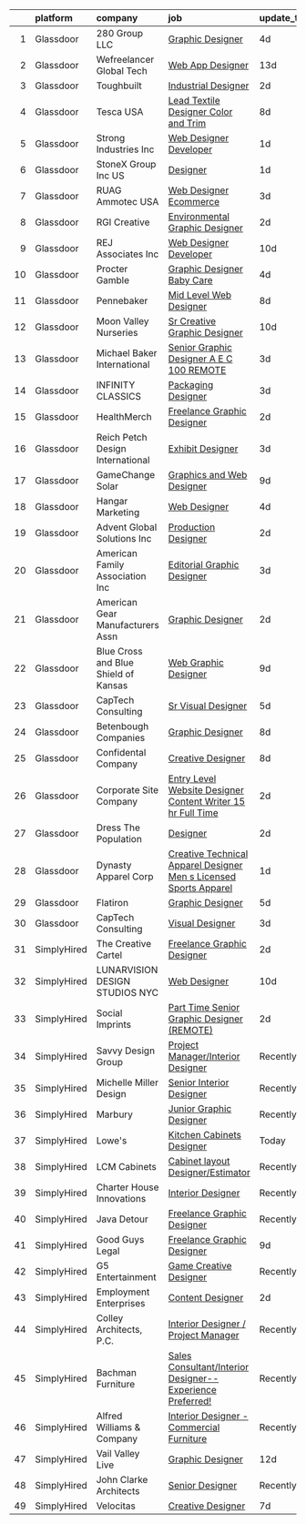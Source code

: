 

|    | platform    | company                              | job                                                                                                                                                                                                                                                                                                                                                                                                                                                                                                                                                                                                                                                                                                                                                                                                                                                                                                                                          | update_time   | location                      |
|---:|:------------|:-------------------------------------|:---------------------------------------------------------------------------------------------------------------------------------------------------------------------------------------------------------------------------------------------------------------------------------------------------------------------------------------------------------------------------------------------------------------------------------------------------------------------------------------------------------------------------------------------------------------------------------------------------------------------------------------------------------------------------------------------------------------------------------------------------------------------------------------------------------------------------------------------------------------------------------------------------------------------------------------------|:--------------|:------------------------------|
|  1 | Glassdoor   | 280 Group LLC                        | [Graphic Designer](https://www.glassdoor.com/partner/jobListing.htm?pos=116&ao=1110586&s=58&guid=000001820aea9a00a088388d78932d82&src=GD_JOB_AD&t=SR&vt=w&ea=1&cs=1_4c80b66e&cb=1658040523672&jobListingId=1008000486432&cpc=AC285F3A3ECA6BB0&jrtk=3-0-1g85el6i3jrrg801-1g85el6iig4e4800-8e0ca34653e8e05b--6NYlbfkN0A96WIVUs5SSd1e5sdPWOjBiMJz3fk-GTbl_X95fEr7N7_O7gG7yYqATSY5E6jF4LOAu-d1G5vqmQK5-aVG4tOej9c_eEuMuqH8C1GeeNW2KtJSJ31b6MoFFw5KM710vWFGSjvXW7I3OG-OwT4mnPnLIfvWCjlnumDR2ayBGhUSESBLxX0cWl5Bz0cpK3t8G0WJWjzk7GZ-hP6iRpbJbcsu1pWuc_0UchlRT5mvWvlpqmGoWbETehfAEKYJhMxAdyqWzMstV3zl9Ks2jasszwLdyd1Ea2Sh4IcMKMfBG92a5mynyd2utFFPgDtF6BMz_7jiDBv-s7KusRtMPY-psmjh6lXlnp7zQ99bkYQSAF4SbcKZDlcWOqwY4S_4BdIoehsNOm4Re-opxTxezEvIyyI3JT1Ya9kmuo2mRO7I_wrE6pMdxgJfTP9Dawuwikq3s8ffiU2pn8-CM7YrPCrZrTFFV5WRY1VFL83rOSI9dAWN39PiqQIHLMOZ)                                                                                                  | 4d            | Remote                        |
|  2 | Glassdoor   | Wefreelancer Global Tech             | [Web   App Designer](https://www.glassdoor.com/partner/jobListing.htm?pos=101&ao=1110586&s=58&guid=000001820aea9a00a088388d78932d82&src=GD_JOB_AD&t=SR&vt=w&ea=1&cs=1_a837c304&cb=1658040523670&jobListingId=1007980533562&cpc=77B39AA0EC91EA2F&jrtk=3-0-1g85el6i3jrrg801-1g85el6iig4e4800-33243a00776a36d6--6NYlbfkN0DsBOlmEAMqZtav1V1WKZO3RUElpafjggtWvxyDQ3xFSi-VzB5KdbXi00XozCPPZlE9w161gQzwwKzmw03-iVSWCDUOySNRafoAxFejezVHq8Ub6kwWgiSAM1E2WBWtnusNIP1sS2ufL3XYo1FZlZQWD8Cx0T97VEJGD7lwdy0bO7U6-WrWvJeUDBSD22uK42vqa1wsU134nfMMuQryRn9DFiw8hrxIEvbiglGXdEUwWczvhi5bx0yob2vdCi9Oy7BYkz6vZ92QqGMG9JWp50Rox_1VQdXY42FxcKoLcVp32Ifc61gKrs7qSIkqY3vz8BezHBCl8ROn_OtpVahUZUCWAcW9hnZF4LhLU0UctYSzYRZA81Vc6PC1-Qjyx1-mA9LULKJu5LnWphLjquTxzRmLiBnjdJt40laWtBdb4C8UmFmFSjXPqJ4tFLXHisep2lRz9Jlvk9OCio-msVtAVmywtZ_uW2pg7pJmwzT-h_Fw0Pj7gyauKQXgJqEygHpVggo%3D)                                                                                  | 13d           | Boca Raton, FL                |
|  3 | Glassdoor   | Toughbuilt                           | [Industrial Designer](https://www.glassdoor.com/partner/jobListing.htm?pos=107&ao=1110586&s=58&guid=000001820aea9a00a088388d78932d82&src=GD_JOB_AD&t=SR&vt=w&ea=1&cs=1_e7d45dd2&cb=1658040523671&jobListingId=1008006071054&cpc=0A88B0016E52E137&jrtk=3-0-1g85el6i3jrrg801-1g85el6iig4e4800-488898301418d665--6NYlbfkN0C4BDBIIfYywdCnnQWSiy8nzgMXr_T-T3FVOPaJNWu58pnR_H9tPKt8EA6VXE9p67eguxCQA-pObRxBEsK4XVL5ub_agvOAcx-g9nlJRoc3biafaU0zRALY3MpKuoNkFw3sVBAgq67vv44oGpiDfAhKihYbLouTm48UIZsSecibrN9v84JhyIK6dVHoWbOpI1kGtYPFOwoR6IR4I0JfeE_ykQq9ghS0_SJrRANLrIy-cXUHJCjz6bOR1Sina5ohUQFiNLDjPX06SFlS7v6MvK6fhQSG5C2CfuQ4MxpFOlMLvjh6pOsgwQ1tvXa5ffPM0yC8eryAgmGydja_9kgVAw4JVOFugTktbhqeh4Qu0nu976XX7e0u2Lw5dSTueDEcfyI5gxmPqbXeWSgawd0ojYSo0mIAIAhMtkV_rjDXbtlg-gshuIkhol1T3F22zrWogxNZDxUz8IBcNCyGWQCiaNaVWWJVBV9nzsVDKE0ClyTIpco1viuow5Gk1_a9bhpI6CDRVI7J6KDnjA%3D%3D)                                                                   | 2d            | Irvine, CA                    |
|  4 | Glassdoor   | Tesca USA                            | [Lead Textile Designer  Color and Trim ](https://www.glassdoor.com/partner/jobListing.htm?pos=126&ao=1110586&s=58&guid=000001820aea9a00a088388d78932d82&src=GD_JOB_AD&t=SR&vt=w&ea=1&cs=1_230ef1c8&cb=1658040523674&jobListingId=1007992912128&cpc=C5F9C09AE97B3D2F&jrtk=3-0-1g85el6i3jrrg801-1g85el6iig4e4800-da6c92eed3fa692a--6NYlbfkN0BK9GXDcakwdiqmeo8o-2GvkYnmPkq7xevAHdeF_847qkpPJo8-WyfG_zt1KMB_vnz6CIqfMNCm431vNveTLGP4acbnmSQIHNk-A_0ET0F2lF_Nt_iySGPRTEsRFCQ6gxnZA6gH-kn_2mwCCsPGoMxDXRnRrm72IocYhzRxGx4HACx_nvHU6iyMUqWxHJh46sf8CsC1doVLHsCJGK-TRjoVOFKz1LnGXrdbNtWTB571W2bbYvqrijARdxCGUcWzHsj44rzuGQITp52XwnuHF3WthI2dS5hJg0zeNU_-uOgM5av3yX070f6u97wVyRL0iIgs2NCQV2H8sOKDMgJ1HMWlxKFslL0F09SqxCfFDxYaWNDrks2jqM6fxjS_bkxhOa9GaX-iEtPiNdIMiWVSdlm9v20qBoM2AFn4XQSWQGtadUc1bvGM3Tf7FuHJZQ7-uQTGWel13zzfSmDTk0MZknPETHMA9caI9Mk%3D)                                                                                              | 8d            | Rochester Hills, MI           |
|  5 | Glassdoor   | Strong Industries Inc                | [Web Designer Developer](https://www.glassdoor.com/partner/jobListing.htm?pos=117&ao=1110586&s=58&guid=000001820aea9a00a088388d78932d82&src=GD_JOB_AD&t=SR&vt=w&ea=1&cs=1_6c651bb2&cb=1658040523673&jobListingId=1008007901691&cpc=AF8BC9077DDDE68D&jrtk=3-0-1g85el6i3jrrg801-1g85el6iig4e4800-4f92cc2faa6ace89--6NYlbfkN0AaAh-T7aBUNEyWZAMeJioHp9n-56TjfRd1exjU7yaUmSUR1AdsK2zYMyM_gote3a86ng6VCn9OTRgQq_1npgN3lEIkYsJV1g4yzIIkNfoHc4UJx4kgA4USL7bhSlncZJiBMvSZNphLigjGG9un9xYqaG7bYb_YkKSKPKm8cRkI9FKZOaab3Dk2NV5uVybuhUkAvuWeGKqP1VBXUOHTrgqX-gdBnQMpo3ZHjaGNQoe3Zuqxfh9SI9BeOwqrBbLfCZXaCjljYYRsHGUe47jpY6DB2ssjT7YqquVy2YZu694sEV5zYl4KpnWYDlHSXAtznfh2h_24cQ81Bxt0cDrlHfrvoDKEHP-b1QAizu1cJ3PKLsROL38HmsvxDSmS1nWevZiMN5d-zRK5OVQsRa0uBJezMentediw7sJZ16LSOUd7D5EZ5m6ht1aPz5jJQ17oO2BPWiU-CqnUm5mvj1KXVA031ZNnxkItbbtSiFMNaCZS3qIryM-QUylfGPK8VQ_2t1_rN3ZvwrLt1Q%3D%3D)                                                                | 1d            | Northumberland, PA            |
|  6 | Glassdoor   | StoneX Group Inc  US                 | [Designer](https://www.glassdoor.com/partner/jobListing.htm?pos=104&ao=1110586&s=58&guid=000001820aea9a00a088388d78932d82&src=GD_JOB_AD&t=SR&vt=w&cs=1_08e937aa&cb=1658040523670&jobListingId=1008007366621&cpc=B63DE67CBF13A213&jrtk=3-0-1g85el6i3jrrg801-1g85el6iig4e4800-4778e83600432297--6NYlbfkN0BqEd8mKcsxVSLwRidLi-ap7Ff7gFSDy4wIMcyIZERRBLJc4cm9vnSAREG_ITkUyw4gIWKx3so3sV3Y0LRcEcFoy-qx_bS4PxiriGBubHgJdB5tV-ra3STuRoZPKS-tofg6NxPSfU4Dmm6xPiBHgtHW1WBRojqP-VSjvwjf5BEKl46sEm7N0Srr1pNvmJlrU9eD7V9-tweQ59RknJYZisK4DLKchMZQprOGuinNsOQbKaJow4YD4IW7aT_OAEpMBa0Ll_s-5Mdc_qyQx_ydoETeylS0JmiBzdF9bZPJ2FFr5eGvoZSF2Hekn1ldfFs5yXkq76TbAX33Wa7NfWRaMukydkvaxqvS9ISiz_bo7R2p85G1v0hyANBzTjg_ZD97OHEVveXnFgGY1gR54FnjiU14rfF2zme8fPbJdIkmd1oaMOUIT-HpyQs_5obN60cX181nMCzjjm1poJbsAvOckHKKw9JP0L-xKXIIL1eDHTRj8poyL_KBQ5kIawnXHxoPhCzfoFDuNG36ykU5Fpm-eMy_HLOdLzJGCS8Fx_nI2vOHAjc75X5BbAIQ)                                               | 1d            | Chicago, IL                   |
|  7 | Glassdoor   | RUAG Ammotec USA                     | [Web Designer Ecommerce](https://www.glassdoor.com/partner/jobListing.htm?pos=105&ao=1110586&s=58&guid=000001820aea9a00a088388d78932d82&src=GD_JOB_AD&t=SR&vt=w&ea=1&cs=1_394196ba&cb=1658040523671&jobListingId=1008002651557&cpc=D2A6DBF304636DC4&jrtk=3-0-1g85el6i3jrrg801-1g85el6iig4e4800-01d9f1ea41282b64--6NYlbfkN0DukAwDndutArnS8OT3znlJ-TW2KpK_7rZjO0LfXc6UVNm4ZqwCg7K14uWqL3E5fFowBU04mek399JTFlBWkYIBr5xrBij-_k7suzRmvHZBEdhDwBNvGI4DdmArLHvz17sRNH1lDatzOzjCcoGv0Kw5218OxSxWMpJr8qtiNpnDEz6cWqZ67RW3t5u_atGzAXPWS34Xcptm9XKlN0-W1wz5EpKc4AX93eJOKWh2phQqO73Scb2GKwrju5iU-wq_Wz8zUBXPktSfE7gBQ42pmhCOxlkTJZcWuyqZ5TomhoCI_CKqD0UXQRxpOXZjN19vvqDrGCxjp1aGJaVnT3OnhQav4_f4_cuBc1L8ghYQIoBr0b72_ZqcWhZbNeDhUjAphlcH0IPVKb3iIk1nHZ90ozyho_rX4qNaDF-goZXH7SubvwV8tL3X6bxp_GBvUzmoHp1t5YqOOTHPWED--lwGGlJMKcp3EpI091prfuc6cw5gxKoQWjy-s0rKWyCjRpGeh70BvFi0d3hRNw%3D%3D)                                                                | 3d            | Savannah, GA                  |
|  8 | Glassdoor   | RGI Creative                         | [Environmental Graphic Designer](https://www.glassdoor.com/partner/jobListing.htm?pos=115&ao=1110586&s=58&guid=000001820aea9a00a088388d78932d82&src=GD_JOB_AD&t=SR&vt=w&ea=1&cs=1_90661a1d&cb=1658040523672&jobListingId=1008004773272&cpc=AD396490361E83B7&jrtk=3-0-1g85el6i3jrrg801-1g85el6iig4e4800-0b70f06c3e933763--6NYlbfkN0AZiaPZyccuKjlre0e0RaBFeO48J0QExrO5hcuLctOVaIu_7Bvz8W8U5Re3Sa0H35J8piFisr8n81S_A1tmeDG7xoVhPgtNkdWX-G63SW1me--8ld4zT02icXi-sd0EMaS9mU9IU3yfGSPjGZRDATquA8y_rGxV6dyis8MkyvLysgOfWakF99bI6E54We7pYJ-j1bZb3WyJT_ZlyNuXRXEG-la8urPy4r_d_FYnpm5OPAN2P6HnY9ix31rpCBavTZfCreqPHcPyt3kmpUJzjFG5ZfseNnMjV-0Dnb7Xk-aNz8ArJzVsYKY8pxs2vruyztCEBMkDVI2K1TRgtCStuoGh1gCNtxfmSgsIMejjwz8tlX8zqptKhP4HkCoQTRlyA-Btw1K0YRBqxkMQbP-x4BPGpHca7BHHZ3gJUqzbrfRT669J_ig42HkK0tsvsuATcD34LCkYjynbVF5WXEOPjjIhfUq3LRGVSq2Bk7279popD5gxvsgSYhKYcrkg6f-nVn-SRAX4cD4TQ6qeeP7M6k9C)                                                    | 2d            | North Ridgeville, OH          |
|  9 | Glassdoor   | REJ   Associates  Inc                | [Web Designer Developer](https://www.glassdoor.com/partner/jobListing.htm?pos=111&ao=1110586&s=58&guid=000001820aea9a00a088388d78932d82&src=GD_JOB_AD&t=SR&vt=w&ea=1&cs=1_b09ee1bf&cb=1658040523672&jobListingId=1007988000128&cpc=9BAD89CD83072753&jrtk=3-0-1g85el6i3jrrg801-1g85el6iig4e4800-052e4508faa82851--6NYlbfkN0AF_bfm7gzr-f4HtFIOaurJ6VoJjpjfwwjpbPTStdJTja__rm5RFnvmIqP4IgP5Pe_UU-mMrW9psE_3WYuQ8Ej17TjZ_ZnA4Ef1kqQtaP5Yhw0aYQ7OXMBUsZ5R6ikwFO_ZxKqfT8jnjqHckvi7M8tWk6QVmuJpZbrDpHBnb4jmRTPIj_Jz4SB2YSrHQFUlMs8Vg7wHBUPjhjNaxoyO9oN23oqnmi6IlnXWTnngFKKXTJS3DWr7s8Y5LRh5SzXh03Ly2l1yxiZnGs0UHBKHwdyo-uhDmUmg3kWOrP6loKR9an3fnP6RQRA3Q1Cutjh_qJmxPnTIXwM83qqt4YbcusnYHexHwWfLvrQ2onCj1A4n0dn2eevRoN0caGaCSJW2O0hWojwNYMe4scMBDiS5lh9Na23RXkcJ06pX3H6ThIyh-B6IjKIPLIvQXs0MSRt-oQOtzl4L7fZXo-gr5FzF3puHeoFbTj8LcVahRjzTm53Tr62b-Wgoh9sDaNodMpw4rQQ%3D)                                                                              | 10d           | Fort Meade, MD                |
| 10 | Glassdoor   | Procter   Gamble                     | [Graphic Designer   Baby Care](https://www.glassdoor.com/partner/jobListing.htm?pos=123&ao=1110586&s=58&guid=000001820aea9a00a088388d78932d82&src=GD_JOB_AD&t=SR&vt=w&cs=1_1c190612&cb=1658040523673&jobListingId=1007999872401&cpc=D3E44275D43A938E&jrtk=3-0-1g85el6i3jrrg801-1g85el6iig4e4800-5f90544a953fee94--6NYlbfkN0B33zOFN8GLzgQsRxgvJtNYlcIUZ-r8_DOeeUSief12Qz55-o9dfT9UdE9sGCjMKqC_S2hf9v2i5E1YDgbxkLYuCwXFQpFHZDuULismFLY1BMfCMd-GYSNomb5Chz8T6iLNjj44dnBnObwwxx_WtCP97GMRLrbWct0Dzg9BRf2byWfCnm8LTBUgCgFCJe7THqgcqMW0f96OlWKgPUhQj7oTNfgoUxl--fcMhDiFSW_t833flFaxRd19jXpWGh4Sz-mu1SastheDrMlho1_X-VQibAY7wYzEr7iIguQmr4I6oU26eQPCAhKHpBB-O3UtkRwILIYKX1g2oHhXxtmY5_LrTudiF53OBl8HCw5d4PKdbjU92nySi9C0mgkbsuAxZpbr-lrKrdg1HcCwK8IPtzVBy9NfEY3wVtXeBa6WJJkgosTt-Zu1CpmAYxqymPsql43dUlxJoB1_NsQtTEad-AL15TpVAYKNyMf5SiiKdT4bErxi5cm3fNGiyDRcXYlJ4hhke-dvfmQZgY3LHLCJ5zWyA1xVbrZxmnUDNmx4s9UFjg%3D%3D)                               | 4d            | Cincinnati, OH                |
| 11 | Glassdoor   | Pennebaker                           | [Mid Level Web Designer](https://www.glassdoor.com/partner/jobListing.htm?pos=127&ao=1110586&s=58&guid=000001820aea9a00a088388d78932d82&src=GD_JOB_AD&t=SR&vt=w&ea=1&cs=1_624378e9&cb=1658040523674&jobListingId=1007992914380&cpc=334ABAF5D42DC775&jrtk=3-0-1g85el6i3jrrg801-1g85el6iig4e4800-09f7b357db24a266--6NYlbfkN0BqUN6ztqptJ5eG394UO-ZfSRZGZkbpPm3u73UixmBvBI1Y1JxWCCSi4WD6T2NB-2gugfCPeo8ZQOUqAEtz66ZCnIC6U5F0XJKr1Jox5VrclONP9b6iMFBTOy58yKslxi4PmsPGdNOFX2yyjFl7ZGxSjiZNk-UbmLbgopj7iYK_0fPO0KhQH2T9X9_seLYZZxQAZ20A2FzJyHU7RGjXC00HzZQTgJMthTU1ubUjsvzodO6IbLnk5wWekFi0X35fZxx-8HcXN0325tf9_nm64cYWUZm6BEpSkftfMi7z5betXq32unVhuNkahKrnWlb8e9DmahEUngKwRerbYLI6gAT6BgHHrIy8KV7LGjR59e5HtP5JZni9Y7E9c_y7ndgCiPDT7T7X_wOYa3uvtWifVGtuG9q0Yjc8KPP_vOLx3GkxngBM2M7prui84L9f9MczYkRtwahUsubVhiVTvva6kYGB4KnKCnxPGjSM3veEkJ2NMijkaDNWZJbl)                                                                                            | 8d            | Remote                        |
| 12 | Glassdoor   | Moon Valley Nurseries                | [Sr  Creative Graphic Designer](https://www.glassdoor.com/partner/jobListing.htm?pos=102&ao=1110586&s=58&guid=000001820aea9a00a088388d78932d82&src=GD_JOB_AD&t=SR&vt=w&ea=1&cs=1_70b93a92&cb=1658040523670&jobListingId=1007987586374&cpc=E1C07D31E98CBB16&jrtk=3-0-1g85el6i3jrrg801-1g85el6iig4e4800-2dc8b1d91e759f31--6NYlbfkN0CtYVjMIh5haAAiJ9gOyIueHAJ7ifDipeAmUsIwS91L00T9yPHEV-4ryS8uDvFbiFhYj1v6lxMLSY7PZOCO0MrMz3iTwxexNbaphAbaDXZO5fHYbEtv-UGMBItqODB3n2k7RaCx5Nql62VwAXgZsj7B0aB8z1MnQ4WQwzOwrYBW7dNPiIRuztUGl9bTwUvOQuLsE574_8JupSa5I1i-aXguAAfhuUzqE6zFCFamwi0oF-zKKQP0Rh8TyeYxPZTu8-u8cA0En8v3uyIX4BbAaoxBFmINsCcvmBlgsM9JoL4gELKwgMqUwMhv5tbcTrLhNBX3nlah99-dtNI5xQTkI_YlfujyqNXzg4c4C6dtKeKt0IomxbQNldyK7cvs6YLQGtwyXpZmK82cHR3NlunP062zq_fPYidB4v6q_TQ_jduX-dfFYIuqaikgz5rfOk6lrb25SH2V9EA-ZlE1fEySLl9zOrMD6eXiCMkJQ9In8XfeFfZp2w22GWpwoTM7QxUpAAZyc4pXXc5J9tqaMMPneQTL)                                                     | 10d           | Scottsdale, AZ                |
| 13 | Glassdoor   | Michael Baker International          | [Senior Graphic Designer   A E C   100  REMOTE](https://www.glassdoor.com/partner/jobListing.htm?pos=114&ao=1110586&s=58&guid=000001820aea9a00a088388d78932d82&src=GD_JOB_AD&t=SR&vt=w&cs=1_ac91aced&cb=1658040523672&jobListingId=1008003647290&cpc=82B3195DA92CAF92&jrtk=3-0-1g85el6i3jrrg801-1g85el6iig4e4800-fe1c8db2364e4908--6NYlbfkN0Bw6-PCJRpRXGAWvRKjRGO12LLkIPLF8Mel29qcmNmjc051Zg1Fu4MVlztxQQQgvSO0mu882ydATROMRq3nK6p594UDNxCN2h3MVWR62BZ1eKVqsk8te5xY6a_fqJprPSnWNCe80mmwmlxLAE5fLxpkG5L1f4qFXUWS4f86M4Q0ppngv7HD5Gstd91vvArLydPtunQKq52hqE92iYgbcA8x8CBlhnqCubU_XguC4SG4YTVjSCJmSJZiVpiZ5_ylw9dmTLY2cFDPk66VOLqDc-6HDKBTUesh9E5rdTy45N2fr12rt7d4X_no4Y6nhuSMXBudHJ2DdK-VYldZM3csIu3yI8EnWI9B6clT_bnMFEJx2VGkP9rfOgAaKFIkTxKVlll43utoyPQipuRn5MRcLjHIdNMbWqOjGWHbWVRMqs6g6VZUFvRyAVjZIAuMPc3hISYHVERHxdbBtz1WAa7a0oNjy0-lH86v-HB1Taz0oSbSKObd9BM7YoapFzFxpUeb13lNsPX5jMOBIPrK-_agBZAQ)                                          | 3d            | Los Angeles, CA               |
| 14 | Glassdoor   | INFINITY CLASSICS                    | [Packaging Designer](https://www.glassdoor.com/partner/jobListing.htm?pos=124&ao=1110586&s=58&guid=000001820aea9a00a088388d78932d82&src=GD_JOB_AD&t=SR&vt=w&ea=1&cs=1_8774c440&cb=1658040523674&jobListingId=1008003248464&cpc=D3E44275D43A938E&jrtk=3-0-1g85el6i3jrrg801-1g85el6iig4e4800-504714f0395775da--6NYlbfkN0D0kox5IJ9n1rW7lDX6sDEEvovKbnKkP392s8yNqBR4q3JDKNlx0rFLS0lESq3rjBkpnMNuDuOzbpxke-8hrOOnWINQAX350vW-QqOEUj0aDI7roJghx9SjZ866AceTtrfvkXYZpSDA-IIAbFrOSoeqVLDbisQyRFQIYN_RKRw5xe_T8D3hDFxcJnXUO5Tojj2ip8kptVeqIGWsAcJ3LGsTsdop638_2DRB9ytCmt0zdcRlvFjXFyQqRbrocBaYZbRTQ7VJFUSlbiUafzgqKEroJYPJ_eyLYsuwI7qs3q2tCdHKwO3Cx1wpofhl-g2czkhNdvoK5lNfYxWncT7GL-W8EKn_1_zS3A95ZNNGMvwnk1FDb3LdnGmKEYffWVrT2LN3gce72RZcGvyPY8PHO9Xz8lmgpjxJd4qk4yvU79-BBDd5rpPwJ05f8VWBq51fChGAXmu9Yy-6j6SQZAaEmBJpb6oJhg78zQPzZAOK2n8OpASou3wIkULAfsUOFaaj1r8%3D)                                                                                  | 3d            | Linden, NJ                    |
| 15 | Glassdoor   | HealthMerch                          | [Freelance Graphic Designer](https://www.glassdoor.com/partner/jobListing.htm?pos=130&ao=1110586&s=58&guid=000001820aea9a00a088388d78932d82&src=GD_JOB_AD&t=SR&vt=w&ea=1&cs=1_d09958ac&cb=1658040523674&jobListingId=1008005751463&cpc=6FC5BA77C9A4CD78&jrtk=3-0-1g85el6i3jrrg801-1g85el6iig4e4800-d04551f9b2678583--6NYlbfkN0CJfBDSEeEc7eUnd5rVrn_aucFjVrvzgr_Il_-mepVEc-BLHCDOq-mgCmeFXAeYHsF02brgSvziQCU-GFCF8qBdIgZ04X2e8CQON-LG0-R62OPXwxprqx22bF7M5wxVJHq92As2CIT941S1gZZvlDWFP2MWM1HNHby7FZViwuXuOIwvH4DhgIfXsCY_sHGqok4o6FMLrcRfCnF5EgLQLzQjdyI9ncKa74AQBqonTzgaSqdOHr2jFiyNSi-ShS700Au4jodch1K1lxnmKoK1p1X0Iai78ToWa65JOD0RVyrGFgxsFn19xP11L9aP4Ocv9inCnb5yL6CLsf-MYrn2SzDVyp3ImTg_P8R59ZHUYGHklOHiwG5Xm_-fUk6wOuclXrXBUZIM897ofzrhab65mU-icaZlJ6WL4Icg_uxq74OzIZAIi8V_BuGPJQVq432UDdJ90pLtritFCKc39I6B2zzOjnXxsNrxOeiCZxbXSh0CE0PZQkpcPPTZDvTLCKQbTKH9_RU2sAVJ0A%3D%3D)                                                            | 2d            | Miami, FL                     |
| 16 | Glassdoor   | Reich Petch Design International     | [Exhibit Designer](https://www.glassdoor.com/partner/jobListing.htm?pos=128&ao=1110586&s=58&guid=000001820aea9a00a088388d78932d82&src=GD_JOB_AD&t=SR&vt=w&ea=1&cs=1_b40342bc&cb=1658040523674&jobListingId=1008002938812&cpc=39721386339D0809&jrtk=3-0-1g85el6i3jrrg801-1g85el6iig4e4800-3b5b7d28d0157a80--6NYlbfkN0AzDkwE1E6nFtjvvvc7BqCxawePj4p5F5Tpa-icpHS7yI1-CjxT_KXQYOVUQT_0dY0vCULujJzTncjbwiIzoH-koxOr7zJXgvIxjTsITWJ3JeHuXqEz5NuacEMkK1_BWBvQFI2sdlgpm-v1MDJ1NMri5mPZccDd5YL8bESDpYGHhCBSuQ89nx4Ag7HlTKZBfmZs6BQyq5m20T6eUKRJwdAJaWvrMvZqAvarIN_5bpnPy5C6wnRG5Shw2ziVeIOn7gzU0N5mkQK4Wbh7SmOBZXdIR6uA4TJ-hhpvXRGMy2IxIincDI2lHKVhizt66avunmCvhrrUrgBk-oM5OMYoRFkfZmhRypHYHixkTYbqq1lYKrOOkFc55Zk8MlzRaeKBWbZe3Y4CiSp7baHpxSesKfANl31WClc7Oop0d25amkDch9FfvTpUruTRuTAbCKeqWTpW_G0-XBY3svOnVgVNrrmeNh08Udj-GLUeGbz3uqNuQmN0JmbDNFIHKZ98mhnhWfaQcR9_uPAULA%3D%3D)                                                                      | 3d            | New York, NY                  |
| 17 | Glassdoor   | GameChange Solar                     | [Graphics and Web Designer](https://www.glassdoor.com/partner/jobListing.htm?pos=113&ao=1110586&s=58&guid=000001820aea9a00a088388d78932d82&src=GD_JOB_AD&t=SR&vt=w&ea=1&cs=1_373c8ec1&cb=1658040523672&jobListingId=1007990681350&cpc=D7FE8E303655E3F3&jrtk=3-0-1g85el6i3jrrg801-1g85el6iig4e4800-9983406cb0643b9b--6NYlbfkN0BTJox9T0RVcWXuc37ehD2a8K-kNOhGNBPXZWuCpHBsPxvjSD4qteuyfH5Qka1XOM6JaHDnloMeA5z6pxA3S4uo25a8UKKa__uVKB--w-dMIsw2Py1B_WMidrSmhAR1ep7lbF-PaxbaWAhvssVfbB4ucwEMYiQeXBClOWCZmryXodMYxd2BS6C1SND2r89UYwDb2QjKNUZgmMdtLFomWQcycvgG13O1_5bLAcpimXQE-S58JiwzmmbPeTQzt9SLbHy0LBife49-BYsDkmEVQk8KVpSNnVlIoaN8YpMU3dL3TjSuacaqGXMJOK4gIxLJLlk35MxV32gBRNCIVY0OcFN8UOSaEHzqvuY_p2nEqk6hvw80y1tONw6dNsucwyS_XRjWyxYNJGFN3KCgFdAM12b7RrphPocO-ZLsiUHLNLAgEkkR3ULEe59-3-ddgr3IlYuBvX2_jWsCuzfg0HpXA_gHNRNnrOpvBBJRdPPE_2ThF65nR3TS-lq6DtFODThAcD-thcNgzyF02w%3D%3D)                                                             | 9d            | Norwalk, CT                   |
| 18 | Glassdoor   | Hangar Marketing                     | [Web Designer](https://www.glassdoor.com/partner/jobListing.htm?pos=118&ao=1110586&s=58&guid=000001820aea9a00a088388d78932d82&src=GD_JOB_AD&t=SR&vt=w&ea=1&cs=1_935d249e&cb=1658040523673&jobListingId=1008000529594&cpc=39BF0EDDD7C951CC&jrtk=3-0-1g85el6i3jrrg801-1g85el6iig4e4800-2b536c54c4ef2d0f--6NYlbfkN0D5EoDI19pzLD_ZoAvoqM1-O9qeTV9KvYbDAr1-bMzVcZcpAIqXFAz3kPbsRewxLBBsDQ_d4wFTY-ULnWcFU11udSMRHafz9z25aDk0YGACLKgxgNK5k6c2iELbEoup8gQVG7MigJBn5Q2CNZiZVCrBiSO1r7YiF3TCEzFee_uAa7ovQZwkB47r-Xnh3qk8awfHiK61ajn2_cOEMosZmuK0BJBbGcVSSJ1H0D9dnKkV2oogRrq_kA_C6FQ0MhwEPTcMQ6CQnzKASlO5drc1oz8hwD0FMxeETtvdlPzY-4egMXL83WjcEydkLR4F-qwTSEXKXTvboIVkGzKrofsjVYAbH6rUMoJ4MMsWTcb3dO6j2oDf9ZWiGWPS_fx1Pa5Ix3wBa17sxicZMgRWbvQKGEILCmFsf9ndBS6Gw8EcebT_BfpHRhzfJrMf9IEKYCwKz2vOcq9wcpwl2MGF7jpYeziALvJi-iMDdWg2mMuwSz112MtDrQF2ryNBJFJ-zcC-qz8--rZVTDmcmQ%3D%3D)                                                                          | 4d            | Rexburg, ID                   |
| 19 | Glassdoor   | Advent Global Solutions  Inc         | [Production Designer](https://www.glassdoor.com/partner/jobListing.htm?pos=119&ao=1110586&s=58&guid=000001820aea9a00a088388d78932d82&src=GD_JOB_AD&t=SR&vt=w&ea=1&cs=1_fb0c43fd&cb=1658040523673&jobListingId=1008006055441&cpc=AC285F3A3ECA6BB0&jrtk=3-0-1g85el6i3jrrg801-1g85el6iig4e4800-61901665e7fa4d7c--6NYlbfkN0DIpdLJUpemWGeGK9aGkL8A97q7wooQJ2aAkTmG5zU8UI_WTracIWZHwrSN7ZMSmN6edLzs65ZGUUGmA5MQP4FEfG2vUYmBYXg1-9TaUFVVQvAxyCY1f3YU7tUtaLgSaxUeP4svd2V2Vnzm9jPH-oRcWZXd0wLP5S2KJ_ur2UV4PabBSgtGwrzVfDSm0S4A6ono5dgvLG9630AG8omQbK9IDQvhVJ7NuQBESnYwI0pMnThXDi0d6faoN_wRnmNTl5tKEuK4p7syzwLJklvZwpweZqBvnvgU4nhl7S0cwuainE2qxW4kMsa0VrJ8bvUU29qpRjFTg-WMpba0cQTnhW2LbTZj67aleeVE5jvH-hD3dDgqMcDg55KsyUgtSE3xsW_rtA-cF6R9gFkWtW1Se6DzLeXRhgUj93kTgWaZy0w4qHflIgL35-gAohoer8jTLf5GI6lGOTGm0k_67UKLzZoS6dz5ywr3X0yhRto70Ea3mOP_3f0EyLQm8XEf2L6k_RM%3D)                                                                                 | 2d            | Austin, TX                    |
| 20 | Glassdoor   | American Family Association  Inc     | [Editorial Graphic Designer](https://www.glassdoor.com/partner/jobListing.htm?pos=125&ao=1110586&s=58&guid=000001820aea9a00a088388d78932d82&src=GD_JOB_AD&t=SR&vt=w&ea=1&cs=1_5d9bfbbb&cb=1658040523674&jobListingId=1008002777196&cpc=6A22310A23505C64&jrtk=3-0-1g85el6i3jrrg801-1g85el6iig4e4800-95685df83a1c4b14--6NYlbfkN0D_KRozbKJx95I3LRYgbj09bqBDFeyQG4s8tCOB31p2DOShtuUacy9WMweZvEQrzGJ3lgdpPf4xbPKpWM8ZL63OESU4RNIWvmO32Davqhmw-bZIVAc4Ue3HDY5gBAFc8OyzgouVdVN9wbasWD-RsF0Ij_xGYd4gDxVfzrbkmPAkhJXWE51dCxxuzXZYCJPWruJZuc1Q7n206QtoV3xCF44sBIPjK8c23dzrrsn402QviCpDtUirlEYlTeBSNBc3_Le4p2ZEfCeA36-yuvJD-Wcc3DUTTW-yCG6Cmuev3MaxV70Ekyd7Cl-6b7upl4oM1iCWWlFnjcNacexXddcHTkxIbT5U_yg7tscpbZJ_ljvb0KRK0O3T9lW9Q8oVwB1Tewh5Rv32ECnjwSS_stVxypxt1TL1uXZD0VPUlRxyssgYYfgNqwcAz_mMGYSzbUh1ZEp-eJoU5nA2QTU9-Lx9-LbvMsKDWYGR0Um3Hop1cBSCviIhrX5ZPSX20ceV0_LMlMY%3D)                                                                          | 3d            | Tupelo, MS                    |
| 21 | Glassdoor   | American Gear Manufacturers Assn     | [Graphic Designer](https://www.glassdoor.com/partner/jobListing.htm?pos=129&ao=1110586&s=58&guid=000001820aea9a00a088388d78932d82&src=GD_JOB_AD&t=SR&vt=w&ea=1&cs=1_2dfae85f&cb=1658040523674&jobListingId=1008005359415&cpc=FB7E4A1762AE5BEC&jrtk=3-0-1g85el6i3jrrg801-1g85el6iig4e4800-7e6666bedbe5527c--6NYlbfkN0DygFkbP1ACuiISjZnzkUKSydmzg9lsGeqXrB9uXLChk-M-84XLu-9lR5mlF_wm4BK6apvpG4NfWBacdyZQmwXHqIb3Wkg56j81cCCn8INgHpM8xwAyyddPldruS3kpINmqve8fHhbvTEmfpMG-pw1MZ6ZNnQzqwIwOK98mOUSZ467RCn-N56cht-ukOPoHchu2kJIdgh1vrwkcYIWtE6t5ADg4yrbC4RpWt5gyEb7paNNzpqU7W69gt9-uKhbDvFTxbe015izk0hf69Sj2piL9Pv4jN0hN3hzV3Vhq_y1tFo_CVpJ_Y0GELYbWEHFoLKQ2jN-y8NG7D2fS5SIt6o_RpQu65u7I_bf2lcVsaZD1rBDblH0fyqpYvNDRNNrHdn9ZvVPOQnYzHxtryP2uzTrqsLdeqcwk_woTKvv_37wgMriyrcoDlE9kEU7XrEppbbL4gQD0SJ3OSXhfOqCxLShGQ6Ds47YZCNR1th6yFykcXtdU4AA28aGSflCxWlyIEZA%3D)                                                                                    | 2d            | Remote                        |
| 22 | Glassdoor   | Blue Cross and Blue Shield of Kansas | [Web   Graphic Designer](https://www.glassdoor.com/partner/jobListing.htm?pos=103&ao=1110586&s=58&guid=000001820aea9a00a088388d78932d82&src=GD_JOB_AD&t=SR&vt=w&cs=1_797ea962&cb=1658040523670&jobListingId=1007990691312&cpc=95727D28359A3DAF&jrtk=3-0-1g85el6i3jrrg801-1g85el6iig4e4800-a646a3c5cc0d5ebb--6NYlbfkN0C0fM3cAMPIJxx2YJu0-54AUzYyvdboEQAVt4G_xOBTWEOaDebnHlkXFTc2Kq0ZccTKs_m4kr2IGIqRKB-1jaqsIt8-Q80KNCB6stC69y0_zLiFe1CnqDWQFScQ-vNNv8K_7ON31hz0iQWH5w9u6c6B-QGCtvlm6wmT8QXnqjnMIMmSgSnU9XlCvWPQ9ASMOmLQ7lUY-DZEqKy2Ad4-55aQMYQJ7evwmgSWVN1qicnhD2y0tv0Wm9V1WhuAzyJwHDKss4RjWHzyqDVDwKInOMux1UYw65Qab_EglxMWMHk1C9nnnXyvW573lTzVYCwNSi0YWPlNDq8Ec74MIDtZzjH-dG7if724WgPQHXLC0wQK-385T-CyjBKDRIiQaMxdUv8Zfloi4CxiJPZcMHx1g7jknI-UmjupZxP_w3ngpAXPjuDi2RU1jTft_BDk_G3rxx2DzIEBPLiomgdwvcTz17VtgCyCMWugIXwL8VtKnv2ZTX2l6aX0_HD7EqL6T0jUTMJSgHx4UXTPCf6ap0eCbL6k5KkUZoiag3DOCnu2xeyOf3D7J0sd9XUy_SEFSp8jV55nCSZo__TjdVv2vg2LwJBO) | 9d            | Topeka, KS                    |
| 23 | Glassdoor   | CapTech Consulting                   | [Sr  Visual Designer](https://www.glassdoor.com/partner/jobListing.htm?pos=108&ao=1110586&s=58&guid=000001820aea9a00a088388d78932d82&src=GD_JOB_AD&t=SR&vt=w&cs=1_17e543d6&cb=1658040523671&jobListingId=1007998073719&cpc=4E9467AEE1271D89&jrtk=3-0-1g85el6i3jrrg801-1g85el6iig4e4800-b864ff7ae82f9d49--6NYlbfkN0C-mR1ZtwhmWgbpAGYrGeuq4xPR2KOBpZfnBAZtYXWyR9WrJtQ8LEQuV4O4yp_28rrCexJf7r_z-ttM7TDws1jbrFnRXOovEchQPlpqLVMMH2fFrp2GiHvhrLD6HrN4mjH9M4jatb0aSXKlt9u8j-UcM_wumxv5VFjcN8vbch39lhZsgevU56iQ7edTkIJmOCTItNdBVDUOO4-10RF8mTN-jjs1HnAyK-SiFljxrFHkukiv7u1Fd0-X5ne03RgVNrR0cEsq9W2JHdK4wHhy_l1wYb7fXJmN1VbK6711xGItMix7ZpApKNMYazvZVVYJ_47QqGcmLzTR1QD_5YQTIvNc87qbNxwU33vIe6EKqLJviZJycV56-UAFqNkFpxA_2GFvALBht5ix_OzZsq5rcQ2Zu1Lee2oVAfZPqyt9QjM5GvuptSmg4cOtNgivwG1R-kveOWNIjDxVA8hRchusNFQyl-MBsvPUf4BysZKluzznr9kO76tmy84YtZf1lysalrlm3kCnydcPIwmF5mJBw1cuHhAG2n4WGidguFYFYA2ZYg%3D%3D)                                        | 5d            | Denver, CO                    |
| 24 | Glassdoor   | Betenbough Companies                 | [Graphic Designer](https://www.glassdoor.com/partner/jobListing.htm?pos=106&ao=1110586&s=58&guid=000001820aea9a00a088388d78932d82&src=GD_JOB_AD&t=SR&vt=w&cs=1_7658174c&cb=1658040523671&jobListingId=1007993718321&cpc=A50357DDA226FF0F&jrtk=3-0-1g85el6i3jrrg801-1g85el6iig4e4800-c0447f408f5489b1--6NYlbfkN0CCbOqLFAkE17MDkfB5QkeK_R8bo7qf9dndHNr_grrY-KMTiTk0LkNwzmaETp4VsfDYr4M9oXVqXDBha2ikLMyjhVa4J5BdCwUeRBiCXdZajwJE44h2o8-zO6Ot2-oAjG_FBPzmFU_a2OmXjkFKRoL5cIFZedZk8-KcueEfLLepFKIbW0c4W-ylcMQLRTcLJ3tK96m_CDswZjnBxQTK1eMo5qlSwGOWkmGbBa-ridVV3EiegmUa-3wo4hJx4AxTrqPcnAP6QW2uskVsSeVSP8WWpbeZpxI6qqppeO5PsyVagUbkz8Gg6RKde3Z0gRRaaiU7phH9viqby4KDiBWJZ6tMvyHNHcgqIcQ0NVUGhPGEDVruUa2HM7vkQf50mGcxJe50R35fSvuKhPx4gTP5kCYqiME0aCP77uZxcdhyoNn9b_kDcdxwNmdusRV1tWgcgi4%3D)                                                                                                                                                         | 8d            | Lubbock, TX                   |
| 25 | Glassdoor   | Confidental Company                  | [Creative Designer](https://www.glassdoor.com/partner/jobListing.htm?pos=112&ao=1110586&s=58&guid=000001820aea9a00a088388d78932d82&src=GD_JOB_AD&t=SR&vt=w&ea=1&cs=1_5a2cc76f&cb=1658040523672&jobListingId=1007993663281&cpc=D69957E0862862E0&jrtk=3-0-1g85el6i3jrrg801-1g85el6iig4e4800-a1575e5f7f735598--6NYlbfkN0CHdhcN_jkgIF_NbYH0IGLRBlaq-fY9EGF6myPqLMIeUuDEuPUIQmoD3QdVcun_DuBoq20NI1dskEumo3F03JSOuUs1sP97fzYsTpcsx6hxKRua_wTMs5A81mwhg_96mnmW6dhS79Co3Sm36Qtnp7iy2JaB_TK2SVjkT8AQpnSNrGnjV7tzGwxFuVkQu876jUYEynQRwdseuLWElqS8JtdASMKeSGy8jhJrQteW1LvnXKsqTeDu955Xhirwuir-3LEiXWJuJy0np27HTiIHLR6bMaAJutJphKK6GdAkTK9SNs12ywygNLOnAAyFJ-vHASy0UCZPwN3nQgtCcN9cJNvJA6cgSTgDs6HpG_1UcXmHLMgm0k_Gr6glTtoisHq7nWo6PS-UanqkwjI9Y1kONDWQQar-Wc3WwbmwsCydSaYiA_4Jel_8fwvj0sKz9Ni3MuQf6kUR9zstMBXhVJwmR5E1GafFw2JUJn_I31mFts_oDuqHYEYbfRf1cGvX5HnVVuY%3D)                                                                                   | 8d            | Northridge, CA                |
| 26 | Glassdoor   | Corporate Site Company               | [Entry Level Website Designer   Content Writer    15 hr Full Time](https://www.glassdoor.com/partner/jobListing.htm?pos=122&ao=1110586&s=58&guid=000001820aea9a00a088388d78932d82&src=GD_JOB_AD&t=SR&vt=w&ea=1&cs=1_23c7c420&cb=1658040523673&jobListingId=1008005422187&cpc=56632219D727AB75&jrtk=3-0-1g85el6i3jrrg801-1g85el6iig4e4800-92be9d51df5272a2--6NYlbfkN0AeP6dUjUDB9_ebEcF2hELKmsUMVtDnSXhyPsB9H9xn6zkZG4aBC3_DKnjOE0DM6m0CWW-J6CIcx2zvDGDz7nXs1Tn_i37ZopexDdKGPN1ViO--3Bhm06Wx-NkSSRGfiuHLb7OyN8xA9F3RlPGBbLSC3Gq4Z1pag-r5TSCaRllGy55U5amaOr8mWfTHrEao9SCAKUC85KJdpH6j6YhRU7VXZRZWUVrAjq2BW-FTDmlJpAWVVlapY95AdDYVvI-XGfOTZjd1W8EYRp_U_yfebFfeCp0n2oL8IZoaiqcNfRI6ug4cyRcIokJsaAr-VdVmcfE3-iP6YH9K6plLuYfZSPWVxut936YIK9jbDO4snAHq6EJOqtuM-CTQr-JNIstUSWIXCDseS7yiGnsv2jdqhJqURYevlHIVmkU3QAGNjndShF2LX0zS91pkq4JoAaAE18ewhby9OqJGXX08x_lUAY7V9LL4Vt3vmOFlnfKL3x_likfAtzxppOtdrTIyf4-bEQQ50oP8-HBhaQ%3D%3D)                      | 2d            | Raleigh, NC                   |
| 27 | Glassdoor   | Dress The Population                 | [Designer](https://www.glassdoor.com/partner/jobListing.htm?pos=110&ao=1110586&s=58&guid=000001820aea9a00a088388d78932d82&src=GD_JOB_AD&t=SR&vt=w&ea=1&cs=1_e1fb449c&cb=1658040523672&jobListingId=1008005347495&cpc=43E37B7B5399EAEF&jrtk=3-0-1g85el6i3jrrg801-1g85el6iig4e4800-6a19e67669b8cbb7--6NYlbfkN0CPKQQ0Tx51g4fi6BK3yTh1lpF_icoVJlutpexJQ2lD38xB7hA09dyklN9qdhpDmvLmjvjsAWe_UGJLynMRY5AQGauShQEOL8vuL-NfRLEGTJ0RH7CLHoWEoVciZ4HZyV4Bk1bTEo1nNZ-wnarqhxQWiuaVqSxUMBg7GRkQwfBx5Bo6znf1lsOX8smm1fQ0cEVzDumHzcc3R7xkVsrrSvMiPgZLXI87VBwoo60zuZF4CHH3guuEtMdZfunn3ycyJHCZw2AVTeqKYsgdKJc7tMoM4NAlN0opLMv9m65mNQbB7aPpJGhr3QrjWDhBMGd7X4f-MRcWfuUoIvrFQNwmdt0E2Y9huncAXDezEg0IbzLr_onj3-8nXbHXqaM2SD7vpIdwYCc3jrlrH3RxNT0sfWMuKuHEK1BNJJ6zaZ32kt2FvbMJJYUaNexV3GKO9qt7Y8HFBrlJFFge_o1D7S5Oh5a-67EKX9ObxPJbmHkjPzTWZW0aRjMLjVR3)                                                                                                          | 2d            | Saint Petersburg, FL          |
| 28 | Glassdoor   | Dynasty Apparel Corp                 | [Creative Technical Apparel Designer  Men s Licensed Sports Apparel](https://www.glassdoor.com/partner/jobListing.htm?pos=120&ao=1110586&s=58&guid=000001820aea9a00a088388d78932d82&src=GD_JOB_AD&t=SR&vt=w&ea=1&cs=1_b1162584&cb=1658040523673&jobListingId=1008008395073&cpc=6EF74AC2F94C1840&jrtk=3-0-1g85el6i3jrrg801-1g85el6iig4e4800-5a7ab51145e85e59--6NYlbfkN0DAwgduWqBP7ymGN-lTADpinz2i-23XbRAyg5ywqS-MDfYRIU0B2snNI71e3mM2as2qiy5nTxh5JAbKYGUgjkO5eC3xOTXZavoGIRpNUU0q7NigTHDvCXelEe5BT8aFvzqTdeQ3MZfuwRqF4c8jtGJ-wvBfmZnkdP0Zio0pphInwMdsmNPgoNq4TjA1BPBYN6UoBuNrcy9Moa3MwfzZTXbChH4D83pD41UIrqo2We0Mda97YVxU75R03RZPyDxEC1GAGZV0RHcIoE1sYrdPw3Q_uCvo7L_ESML9E7rp3q_euBH0xyKugqYiWtUZl8mIQAspp2lllPHkjjD4cGhNTedhKrx4CKN9YYD1XvNEgYHNeF2BPCyaMPhfxjD5Js8Cx1z2Z5vyvRhbEVUHvbvWWZ3xovMCF6onbjPPv4GUmyNDI6Bn2z4oHoXLgvi-Ye-96mNy0tQLu2ondYvAwNOoQstEbzuG7hGkH_ENXigeawZ6oqi1gD0IRXaYtaxL6W8G3tJT0bbA49I63Q%3D%3D)                    | 1d            | Miami, FL                     |
| 29 | Glassdoor   | Flatiron                             | [Graphic Designer](https://www.glassdoor.com/partner/jobListing.htm?pos=121&ao=1110586&s=58&guid=000001820aea9a00a088388d78932d82&src=GD_JOB_AD&t=SR&vt=w&cs=1_892f9bff&cb=1658040523673&jobListingId=1007998360162&cpc=7E69D0A57279CD4B&jrtk=3-0-1g85el6i3jrrg801-1g85el6iig4e4800-7f3e63add6d830aa--6NYlbfkN0A27_1iFbe4K4nXcF5wT_h6GG-S0ryu6VoxQVhf3PlIxUyaNKJFUHccPl0CcJ4p7qqWcNIqJbYUxOnFcHJM77KEbH8WBG9_KDhZdgUzbxaTWV_expYJq-Kjq5aAMaqZ6QHJ15C5grj0AUQoWw4Me0kChoVtTlBOi4Og3Q8meDcnoFa4B65Wpv8bmbuilc65TucQG-ORFLydrWDgrQBxq1IZ-9pnkDrY2fiDvNoi2PO4s--RheFOHWtKZB5dMDyGjNZFF91Rzfercl6xyJySobcqBqePrOCVoYRR0l4jDsypeO0B_rdtKoJ3to_z_r-c2toNNGpyenX7NJYIgmxhWBjC3mekIuTslfjDGvxBpLyJW96dOj18iJ-wCj8e4pakajEJc55DKGu7NTKW7qmE4CfYNq7v0k8xGfFBH4VVhIL7QWTgf5DfGSI_wiNvi_t97h9ztMSHbK3OCd6hTIA1PHwm0IAK8GrhsT4MKriWCxLyLQJBHntrE-Gvr401W5WEkTezTfGSbjS7VOIOvBYVy3byWmRZ49_5AOVL24cEOnIepw%3D%3D)                                           | 5d            | San Marcos, TX                |
| 30 | Glassdoor   | CapTech Consulting                   | [Visual Designer](https://www.glassdoor.com/partner/jobListing.htm?pos=109&ao=1110586&s=58&guid=000001820aea9a00a088388d78932d82&src=GD_JOB_AD&t=SR&vt=w&cs=1_ab714a76&cb=1658040523671&jobListingId=1008003194124&cpc=8F946C24CF1A525E&jrtk=3-0-1g85el6i3jrrg801-1g85el6iig4e4800-2181f63374b0d287--6NYlbfkN0C-mR1ZtwhmWgbpAGYrGeuq4xPR2KOBpZfnBAZtYXWyR9WrJtQ8LEQuV4O4yp_28rpEmMBbIuIqBgVIx7lQxd9p2D1K-fI5sq82eu4I-hSFCappf8rFXIaDZfm2wo46bEjrTvgICWIUTmXbKReHTBWcOeBGn6F-LBbcH30JhYVztOfP1vsrkPLv-pZMTmGNhdc4ZDUOOrhAsnOh9eyq6oy5kDlim7ktYnZxlxXXo1yXM31kCtyEcjculPJsuXGcTNtpWctmtU8XJ2A7rs-U41Z-mqy7-LCVXe72rRUcQBuNpdC0eL1RXxYA9tT5_I6HdpOqNwUF_cnX7XSq2NxbJ5kKxKQfML0HTDHEPlOJuLS3LozbVGe0WBaIjLb_E0FqoTcIIWqsiq2m-mxgLnILnRD8brSLY0QpGqlE_vmLZyMEfcnNzdfoNcHmGFgLoUCMpPocketLrwWH0PQJ9DiMdmHYM9lEwSWuVKB98ZwXgVtkCZSFuUPxkPvtXzmTexXYvy3ICY3NUPWKAO74VKQL0gFlJ5ZiiNL1f09WN_tFmDc9txQ6JWivy1ww4iEohBMWjxis3uCPs4n6KVoWt6GZmTy2)        | 3d            | Atlanta, GA                   |
| 31 | SimplyHired | The Creative Cartel                  | [Freelance Graphic Designer](https://www.simplyhired.com/job/hULyyXbMDHWrIk77E6RYOeiwdi_OIayZA_XeJG4FhPx2rm3aeoMHJA?q=creative+designer)                                                                                                                                                                                                                                                                                                                                                                                                                                                                                                                                                                                                                                                                                                                                                                                                     | 2d            | Remote                        |
| 32 | SimplyHired | LUNARVISION DESIGN STUDIOS NYC       | [Web Designer](https://www.simplyhired.com/job/7wE3pamR15HQwaEOaKGf1KcOvyxq0D-VmzrVmSzQrCffpmes8q52tw?q=creative+designer)                                                                                                                                                                                                                                                                                                                                                                                                                                                                                                                                                                                                                                                                                                                                                                                                                   | 10d           | Remote                        |
| 33 | SimplyHired | Social Imprints                      | [Part Time Senior Graphic Designer (REMOTE)](https://www.simplyhired.com/job/tIPn-xge2vjwTSS4ZrsN2W-EcvrxoUAPTNAT5Z-xgwv6IQkx-4qcbA?q=creative+designer)                                                                                                                                                                                                                                                                                                                                                                                                                                                                                                                                                                                                                                                                                                                                                                                     | 2d            | Remote                        |
| 34 | SimplyHired | Savvy Design Group                   | [Project Manager/Interior Designer](https://www.simplyhired.com/job/YsTVNp6nM336MjEWyi9A2oN5zVIl9wlJWq0tDVxZK_pWOgvFYeDoqg?q=creative+designer)                                                                                                                                                                                                                                                                                                                                                                                                                                                                                                                                                                                                                                                                                                                                                                                              | Recently      | St. Louis, MO                 |
| 35 | SimplyHired | Michelle Miller Design               | [Senior Interior Designer](https://www.simplyhired.com/job/Sys27llYxhHd2Iu__rvU_izDDcx-fz8jwbDpbCIOLy5Dr_B0O3v-Mg?q=creative+designer)                                                                                                                                                                                                                                                                                                                                                                                                                                                                                                                                                                                                                                                                                                                                                                                                       | Recently      | Saint Petersburg, FL          |
| 36 | SimplyHired | Marbury                              | [Junior Graphic Designer](https://www.simplyhired.com/job/MH8gQthZdwZl4mhAOI5f9bItaWa8oPpv_aqPrn1pKm0Dzb0oAGGYEA?q=creative+designer)                                                                                                                                                                                                                                                                                                                                                                                                                                                                                                                                                                                                                                                                                                                                                                                                        | Recently      | Remote                        |
| 37 | SimplyHired | Lowe's                               | [Kitchen Cabinets Designer](https://www.simplyhired.com/job/vmH56eS636tKS9lfE5T0VmGBPR0L8NfmxbCrK782MEC72rHOUM_uRQ?q=creative+designer)                                                                                                                                                                                                                                                                                                                                                                                                                                                                                                                                                                                                                                                                                                                                                                                                      | Today         | Tappahannock, VA +2 locations |
| 38 | SimplyHired | LCM Cabinets                         | [Cabinet layout Designer/Estimator](https://www.simplyhired.com/job/DGSlfiUPWVOU_IlQXYWu3NE8c65_nAMngwGpdSuOIPTgYpGha4wvXw?q=creative+designer)                                                                                                                                                                                                                                                                                                                                                                                                                                                                                                                                                                                                                                                                                                                                                                                              | Recently      | Monroe, WA                    |
| 39 | SimplyHired | Charter House Innovations            | [Interior Designer](https://www.simplyhired.com/job/pUH7HINwbS8DZFgpS9-Qd9JDxnG-D9Lvjngrgni9IlgKb8KYQ0gx-A?q=creative+designer)                                                                                                                                                                                                                                                                                                                                                                                                                                                                                                                                                                                                                                                                                                                                                                                                              | Recently      | Zeeland, MI                   |
| 40 | SimplyHired | Java Detour                          | [Freelance Graphic Designer](https://www.simplyhired.com/job/yTHNGr_2rj2rfiuzlpX9okId_jQHvk40sZ-q7z_fbjJVdtYJZTmMWg?q=creative+designer)                                                                                                                                                                                                                                                                                                                                                                                                                                                                                                                                                                                                                                                                                                                                                                                                     | Recently      | Remote                        |
| 41 | SimplyHired | Good Guys Legal                      | [Freelance Graphic Designer](https://www.simplyhired.com/job/jM1OHYhB0Kfw4TqnTCopBSQInBBYgm1dZI-1q0Tbs6fAsULJpHfgCw?q=creative+designer)                                                                                                                                                                                                                                                                                                                                                                                                                                                                                                                                                                                                                                                                                                                                                                                                     | 9d            | Remote                        |
| 42 | SimplyHired | G5 Entertainment                     | [Game Creative Designer](https://www.simplyhired.com/job/7nOwD_VuKxrlNc-cHpGvQ46ZnCscyt1K8ukM8CCvEuWcypq44LcXkQ?q=creative+designer)                                                                                                                                                                                                                                                                                                                                                                                                                                                                                                                                                                                                                                                                                                                                                                                                         | Recently      | Remote                        |
| 43 | SimplyHired | Employment Enterprises               | [Content Designer](https://www.simplyhired.com/job/-4TzRdYlilT-cf4SU_JVKJizkz-OtcW15vUI7hsEu4ibDXCPTtlyIQ?q=creative+designer)                                                                                                                                                                                                                                                                                                                                                                                                                                                                                                                                                                                                                                                                                                                                                                                                               | 2d            | Remote                        |
| 44 | SimplyHired | Colley Architects, P.C.              | [Interior Designer / Project Manager](https://www.simplyhired.com/job/1_AKd20zbAVYuVuimSFQQFRuE2ScgAGKuVb47R5pZ_dBMnvjp2ddmA?q=creative+designer)                                                                                                                                                                                                                                                                                                                                                                                                                                                                                                                                                                                                                                                                                                                                                                                            | Recently      | Blacksburg, VA                |
| 45 | SimplyHired | Bachman Furniture                    | [Sales Consultant/Interior Designer-- Experience Preferred!](https://www.simplyhired.com/job/6TuJt7dhkjzybzgT-N8n2n4rIMgK9cfgACJfhp90n_CRte5UgeCTFg?q=creative+designer)                                                                                                                                                                                                                                                                                                                                                                                                                                                                                                                                                                                                                                                                                                                                                                     | Recently      | Milwaukee, WI                 |
| 46 | SimplyHired | Alfred Williams & Company            | [Interior Designer - Commercial Furniture](https://www.simplyhired.com/job/hCKRF2iusRetU5KFSkdmgQlX7W00Um1nOkkg1ElGV0mKaHyzrtphQQ?q=creative+designer)                                                                                                                                                                                                                                                                                                                                                                                                                                                                                                                                                                                                                                                                                                                                                                                       | Recently      | Nashville, TN                 |
| 47 | SimplyHired | Vail Valley Live                     | [Graphic Designer](https://www.simplyhired.com/job/cBIIcfhlSNQ18NrSMS5Zumoy9yhjw3ExmGvr9hdMi65c4WEs1HEOvw?q=creative+designer)                                                                                                                                                                                                                                                                                                                                                                                                                                                                                                                                                                                                                                                                                                                                                                                                               | 12d           | Remote                        |
| 48 | SimplyHired | John Clarke Architects               | [Senior Designer](https://www.simplyhired.com/job/MYC91eBeQc2OYt3IeMGWBH6wpnZ8rSAQfasNxR0audAkF-Q56TT7HQ?q=creative+designer)                                                                                                                                                                                                                                                                                                                                                                                                                                                                                                                                                                                                                                                                                                                                                                                                                | Recently      | Sausalito, CA                 |
| 49 | SimplyHired | Velocitas                            | [Creative Designer](https://www.simplyhired.com/job/BLtwQ3dRGaZJf8mN5X7d7ry3a2llJV8Z0ePYxRJzJj7VeJX4YYpcSA?q=creative+designer)                                                                                                                                                                                                                                                                                                                                                                                                                                                                                                                                                                                                                                                                                                                                                                                                              | 7d            | Remote                        |